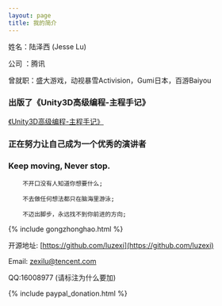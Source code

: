 ```yaml
---
layout: page
title: 我的简介
---
```

姓名：陆泽西 (Jesse Lu)

公司 ：腾讯

曾就职：盛大游戏，动视暴雪Activision，Gumi日本，百游Baiyou

### 出版了《Unity3D高级编程-主程手记》

[《Unity3D高级编程-主程手记》](https://mp.weixin.qq.com/s?__biz=MzU1ODY1ODY2NA==&mid=2247485108&idx=1&sn=b949ce0d6f031a2108586940aa0eadfa&chksm=fc2263b3cb55eaa5b5c3fe41399d47d7f1e0f66ce5b130c0e31648be035e9535f5c6c3d5ed39&token=330432434&lang=zh_CN#rd)

### 正在努力让自己成为一个优秀的演讲者

<!-- 
### Game Project：

		《保密项目》 3D 电子竞技 2020 - 至今

		《代号:南海》 3D 战略+模拟经营 2018 - 2020

		《使命召唤:围攻》 3D 阵地攻防战 2017 - 2018

		《使命召唤:英雄》 3D 阵地攻防战 2015 - 2017

		《白猫计划》 3D MMO RPG游戏 2014 – 2015

		《临兵斗者三国志》3D 回合制卡牌游戏  2013 – 2014

		《王途霸业》2D 战争策略  2012 – 2013

		《凡人修仙》3D RPG游戏  2011 – 2012

		《公元》3D MMO RPG游戏  2010 – 2011

		《星月精灵》3D MMO RPG游戏  2010

		《汽车使命》3D 赛车竞技游戏  2009 -->


### Keep moving, Never stop.

		不开口没有人知道你想要什么;

		不去做任何想法都只在脑海里游泳;

		不迈出脚步，永远找不到你前进的方向;


{% include gongzhonghao.html %}

开源地址: [https://github.com/luzexi](https://github.com/luzexi)

Email: zexilu@tencent.com

QQ:16008977 (请标注为什么要加)

<!-- 主程群: 334097846 (请如实申报自己的公司和职位，会核实一下真实性再通过，只有主程及以上级别才会被审核通过) -->

{% include paypal_donation.html %}
